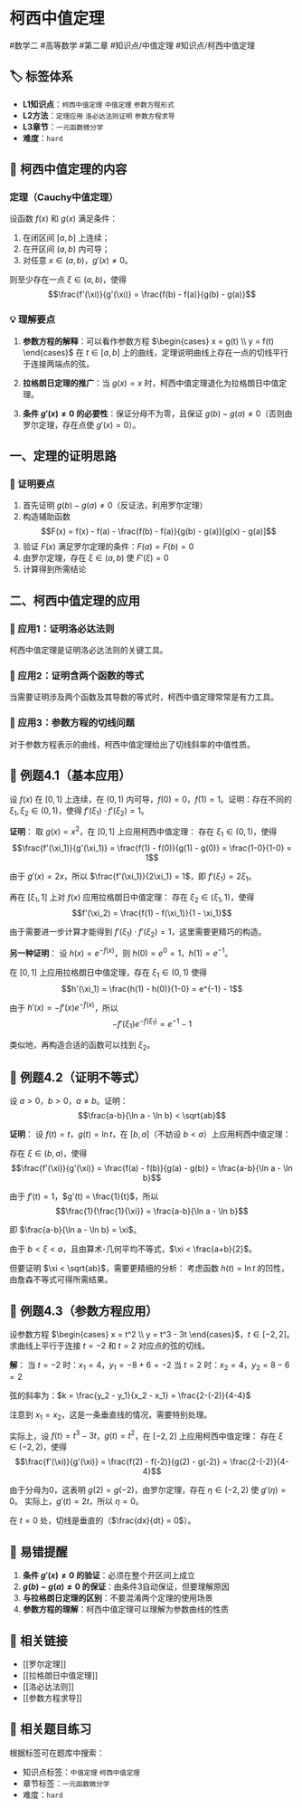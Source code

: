 # 柯西中值定理

#数学二 #高等数学 #第二章 #知识点/中值定理 #知识点/柯西中值定理

## 🏷️ 标签体系
- **L1知识点**：`柯西中值定理` `中值定理` `参数方程形式`
- **L2方法**：`定理应用` `洛必达法则证明` `参数方程求导`
- **L3章节**：`一元函数微分学`
- **难度**：`hard`

## 📖 柯西中值定理的内容

### 定理（Cauchy中值定理）
设函数 $f(x)$ 和 $g(x)$ 满足条件：
1. 在闭区间 $[a,b]$ 上连续；
2. 在开区间 $(a,b)$ 内可导；
3. 对任意 $x \in (a,b)$，$g'(x) \neq 0$。

则至少存在一点 $\xi \in (a,b)$，使得
$$\frac{f'(\xi)}{g'(\xi)} = \frac{f(b) - f(a)}{g(b) - g(a)}$$

### 💡 理解要点
1. **参数方程的解释**：可以看作参数方程 $\begin{cases} x = g(t) \\ y = f(t) \end{cases}$ 在 $t \in [a,b]$ 上的曲线，定理说明曲线上存在一点的切线平行于连接两端点的弦。

2. **拉格朗日定理的推广**：当 $g(x) = x$ 时，柯西中值定理退化为拉格朗日中值定理。

3. **条件 $g'(x) \neq 0$ 的必要性**：保证分母不为零，且保证 $g(b) - g(a) \neq 0$（否则由罗尔定理，存在点使 $g'(x) = 0$）。

## 一、定理的证明思路

### 🔑 证明要点
1. 首先证明 $g(b) - g(a) \neq 0$（反证法，利用罗尔定理）
2. 构造辅助函数 
   $$F(x) = f(x) - f(a) - \frac{f(b) - f(a)}{g(b) - g(a)}[g(x) - g(a)]$$
3. 验证 $F(x)$ 满足罗尔定理的条件：$F(a) = F(b) = 0$
4. 由罗尔定理，存在 $\xi \in (a,b)$ 使 $F'(\xi) = 0$
5. 计算得到所需结论

## 二、柯西中值定理的应用

### 📖 应用1：证明洛必达法则
柯西中值定理是证明洛必达法则的关键工具。

### 📖 应用2：证明含两个函数的等式
当需要证明涉及两个函数及其导数的等式时，柯西中值定理常常是有力工具。

### 📖 应用3：参数方程的切线问题
对于参数方程表示的曲线，柯西中值定理给出了切线斜率的中值性质。

## 📐 例题4.1（基本应用）
设 $f(x)$ 在 $[0,1]$ 上连续，在 $(0,1)$ 内可导，$f(0) = 0$，$f(1) = 1$。证明：存在不同的 $\xi_1, \xi_2 \in (0,1)$，使得 $f'(\xi_1) \cdot f'(\xi_2) = 1$。

**证明**：
取 $g(x) = x^2$，在 $[0,1]$ 上应用柯西中值定理：
存在 $\xi_1 \in (0,1)$，使得
$$\frac{f'(\xi_1)}{g'(\xi_1)} = \frac{f(1) - f(0)}{g(1) - g(0)} = \frac{1-0}{1-0} = 1$$

由于 $g'(x) = 2x$，所以 $\frac{f'(\xi_1)}{2\xi_1} = 1$，即 $f'(\xi_1) = 2\xi_1$。

再在 $[\xi_1, 1]$ 上对 $f(x)$ 应用拉格朗日中值定理：
存在 $\xi_2 \in (\xi_1, 1)$，使得
$$f'(\xi_2) = \frac{f(1) - f(\xi_1)}{1 - \xi_1}$$

由于需要进一步计算才能得到 $f'(\xi_1) \cdot f'(\xi_2) = 1$，这里需要更精巧的构造。

**另一种证明**：
设 $h(x) = e^{-f(x)}$，则 $h(0) = e^0 = 1$，$h(1) = e^{-1}$。

在 $[0,1]$ 上应用拉格朗日中值定理，存在 $\xi_1 \in (0,1)$ 使得
$$h'(\xi_1) = \frac{h(1) - h(0)}{1-0} = e^{-1} - 1$$

由于 $h'(x) = -f'(x)e^{-f(x)}$，所以
$$-f'(\xi_1)e^{-f(\xi_1)} = e^{-1} - 1$$

类似地，再构造合适的函数可以找到 $\xi_2$。

## 📐 例题4.2（证明不等式）
设 $a > 0$，$b > 0$，$a \neq b$。证明：
$$\frac{a-b}{\ln a - \ln b} < \sqrt{ab}$$

**证明**：
设 $f(t) = t$，$g(t) = \ln t$，在 $[b,a]$（不妨设 $b < a$）上应用柯西中值定理：

存在 $\xi \in (b,a)$，使得
$$\frac{f'(\xi)}{g'(\xi)} = \frac{f(a) - f(b)}{g(a) - g(b)} = \frac{a-b}{\ln a - \ln b}$$

由于 $f'(t) = 1$，$g'(t) = \frac{1}{t}$，所以
$$\frac{1}{\frac{1}{\xi}} = \frac{a-b}{\ln a - \ln b}$$

即 $\frac{a-b}{\ln a - \ln b} = \xi$。

由于 $b < \xi < a$，且由算术-几何平均不等式，$\xi < \frac{a+b}{2}$。

但要证明 $\xi < \sqrt{ab}$，需要更精细的分析：
考虑函数 $h(t) = \ln t$ 的凹性，由詹森不等式可得所需结果。

## 📐 例题4.3（参数方程应用）
设参数方程 $\begin{cases} x = t^2 \\ y = t^3 - 3t \end{cases}$，$t \in [-2,2]$。求曲线上平行于连接 $t=-2$ 和 $t=2$ 对应点的弦的切线。

**解**：
当 $t = -2$ 时：$x_1 = 4$，$y_1 = -8 + 6 = -2$
当 $t = 2$ 时：$x_2 = 4$，$y_2 = 8 - 6 = 2$

弦的斜率为：$k = \frac{y_2 - y_1}{x_2 - x_1} = \frac{2-(-2)}{4-4}$

注意到 $x_1 = x_2$，这是一条垂直线的情况，需要特别处理。

实际上，设 $f(t) = t^3 - 3t$，$g(t) = t^2$，在 $[-2,2]$ 上应用柯西中值定理：
存在 $\xi \in (-2,2)$，使得
$$\frac{f'(\xi)}{g'(\xi)} = \frac{f(2) - f(-2)}{g(2) - g(-2)} = \frac{2-(-2)}{4-4}$$

由于分母为0，这表明 $g(2) = g(-2)$，由罗尔定理，存在 $\eta \in (-2,2)$ 使 $g'(\eta) = 0$。
实际上，$g'(t) = 2t$，所以 $\eta = 0$。

在 $t = 0$ 处，切线是垂直的（$\frac{dx}{dt} = 0$）。

## 🎯 易错提醒
1. **条件 $g'(x) \neq 0$ 的验证**：必须在整个开区间上成立
2. **$g(b) - g(a) \neq 0$ 的保证**：由条件3自动保证，但要理解原因
3. **与拉格朗日定理的区别**：不要混淆两个定理的使用场景
4. **参数方程的理解**：柯西中值定理可以理解为参数曲线的性质

## 🔗 相关链接
- [[罗尔定理]]
- [[拉格朗日中值定理]]
- [[洛必达法则]]
- [[参数方程求导]]

## 🔗 相关题目练习
根据标签可在题库中搜索：
- 知识点标签：`中值定理` `柯西中值定理`
- 章节标签：`一元函数微分学`
- 难度：`hard`